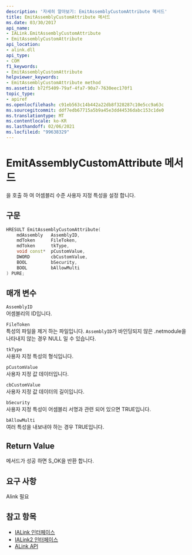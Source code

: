 ```yaml
---
description: '자세히 알아보기: EmitAssemblyCustomAttribute 메서드'
title: EmitAssemblyCustomAttribute 메서드
ms.date: 03/30/2017
api_name:
- IALink.EmitAssemblyCustomAttribute
- EmitAssemblyCustomAttribute
api_location:
- alink.dll
api_type:
- COM
f1_keywords:
- EmitAssemblyCustomAttribute
helpviewer_keywords:
- EmitAssemblyCustomAttribute method
ms.assetid: b72f5409-79af-4fa7-90a7-7630eec170f1
topic_type:
- apiref
ms.openlocfilehash: c91eb563c14b442a22db8f328287c10e5cc9a63c
ms.sourcegitcommit: ddf7edb67715a5b9a45e3dd44536dabc153c1de0
ms.translationtype: MT
ms.contentlocale: ko-KR
ms.lasthandoff: 02/06/2021
ms.locfileid: "99638329"
---
```

# <a name="emitassemblycustomattribute-method"></a>EmitAssemblyCustomAttribute 메서드

을 호출 하 여 어셈블리 수준 사용자 지정 특성을 설정 합니다.  
  
## <a name="syntax"></a>구문  
  
```cpp  
HRESULT EmitAssemblyCustomAttribute(  
    mdAssembly   AssemblyID,  
    mdToken      FileToken,  
    mdToken      tkType,  
    void const*  pCustomValue,  
    DWORD        cbCustomValue,  
    BOOL         bSecurity,  
    BOOL         bAllowMulti  
) PURE;  
```  
  
## <a name="parameters"></a>매개 변수  

 `AssemblyID`  
 어셈블리의 ID입니다.  
  
 `FileToken`  
 특성의 파일을 제거 하는 파일입니다. `AssemblyID`가 바인딩되지 않은 .netmodule을 나타내지 않는 경우 NULL 일 수 있습니다.  
  
 `tkType`  
 사용자 지정 특성의 형식입니다.  
  
 `pCustomValue`  
 사용자 지정 값 데이터입니다.  
  
 `cbCustomValue`  
 사용자 지정 값 데이터의 길이입니다.  
  
 `bSecurity`  
 사용자 지정 특성이 어셈블리 서명과 관련 되어 있으면 TRUE입니다.  
  
 `bAllowMulti`  
 여러 특성을 내보내야 하는 경우 TRUE입니다.  
  
## <a name="return-value"></a>Return Value  

 메서드가 성공 하면 S_OK을 반환 합니다.  
  
## <a name="requirements"></a>요구 사항  

 Alink 필요  
  
## <a name="see-also"></a>참고 항목

- [IALink 인터페이스](ialink-interface.md)
- [IALink2 인터페이스](ialink2-interface.md)
- [ALink API](index.md)

